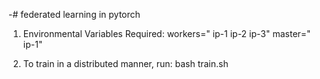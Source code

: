 -# federated learning in pytorch


1. Environmental Variables Required:
	workers="
		ip-1
		ip-2
		ip-3"
	master="
		ip-1"

2. To train in a distributed manner, run:
	bash train.sh
